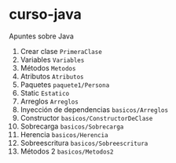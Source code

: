 # curso-java
Apuntes sobre Java

1. Crear clase ```PrimeraClase```
2. Variables ```Variables```
3. Métodos ```Metodos```
4. Atributos ```Atributos```
5. Paquetes ```paquete1/Persona```
6. Static ```Estatico```
7. Arreglos ```Arreglos```
8. Inyección de dependencias ```basicos/Arreglos```
9. Constructor ```basicos/ConstructorDeClase```
10. Sobrecarga ```basicos/Sobrecarga```
11. Herencia ```basicos/Herencia```
12. Sobreescritura ```basicos/Sobreescritura```
13. Métodos 2 ```basicos/Metodos2```